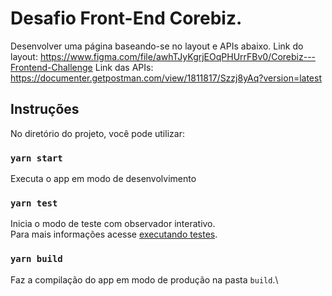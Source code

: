 # Desafio Front-End Corebiz.

Desenvolver uma página baseando-se no layout e APIs abaixo.
Link do layout: https://www.figma.com/file/awhTJyKgrjEOqPHUrrFBv0/Corebiz---Frontend-Challenge
Link das APIs: https://documenter.getpostman.com/view/1811817/Szzj8yAq?version=latest


## Instruções

No diretório do projeto, você pode utilizar:

### `yarn start`

Executa o app em modo de desenvolvimento

### `yarn test`

Inicia o modo de teste com observador interativo.\
Para mais informações acesse [executando testes](https://facebook.github.io/create-react-app/docs/running-tests).

### `yarn build`

Faz a compilação do app em modo de produção na pasta `build`.\
